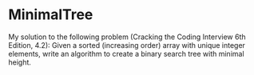 # MinimalTree
My solution to the following problem (Cracking the Coding Interview 6th Edition, 4.2): Given a sorted (increasing order) array with unique integer elements, write an algorithm to create a binary search tree with minimal height.

